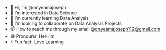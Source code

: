 - 👋 Hi, I’m @onyeamajoseph
- 👀 I’m interested in Data Science
- 🌱 I’m currently learning Data Analysis
- 💞️ I’m looking to collaborate on Data Analysis Projects
- 📫 How to reach me through my email @onyeamajoseph112@gmail.com
- 😄 Pronouns: He/Him
- ⚡ Fun fact: Love Learning

<!---
My GitHub portfolio reflects a growing passion for data analysis, problem-solving, and practical insights. I’ve worked on projects spanning retail analytics, environmental trends, and customer behavior—using tools like SQL and Excel to turn raw data into meaningful narratives. Whether analyzing sales data, historical events, or customer patterns, my goal is always to deliver clear, actionable insights. Each project is a step forward in my journey to merge analytical thinking with real-world impact across various industries.
